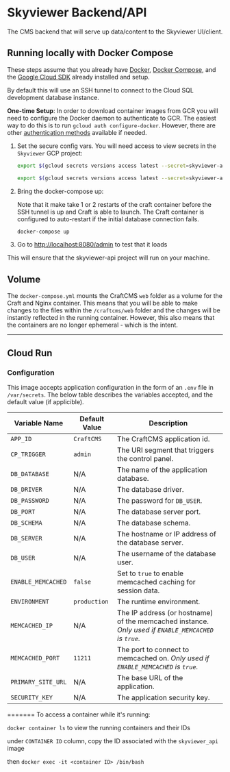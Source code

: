 # Skyviewer Backend/API

The CMS backend that will serve up data/content to the Skyviewer UI/client.

## Running locally with Docker Compose

These steps assume that you already have [Docker](https://docs.docker.com/get-docker/),
[Docker Compose](https://docs.docker.com/compose/install/),
and the [Google Cloud SDK](https://cloud.google.com/sdk/docs/install) already installed and setup.

By default this will use an SSH tunnel to connect to the Cloud SQL development database instance.

__One-time Setup__: In order to download container images from GCR you will need to configure the Docker
daemon to authenticate to GCR. The easiest way to do this is to run `gcloud auth configure-docker`. However,
there are other [authentication methods](https://cloud.google.com/container-registry/docs/advanced-authentication)
available if needed.

1. Set the secure config vars. You will need access to view secrets in the `Skyviewer` GCP project:

    ```bash
    export $(gcloud secrets versions access latest --secret=skyviewer-api-env-dev --project=skyviewer | grep DB_PASSWORD)

    export $(gcloud secrets versions access latest --secret=skyviewer-api-env-dev --project=skyviewer | grep SECURITY_KEY)
    ```

2. Bring the docker-compose up:

   Note that it make take 1 or 2 restarts of the craft container before the SSH tunnel is up and Craft is able to launch. The Craft container is configured to auto-restart if the initial database connection fails.

    ```bash
    docker-compose up
    ```

3. Go to <http://localhost:8080/admin> to test that it loads

This will ensure that the skyviewer-api project will run on your machine.

## Volume

The `docker-compose.yml` mounts the CraftCMS `web` folder as a volume for the Craft and Nginx container. This means that you will be able to make changes to the files within the `/craftcms/web` folder and the changes will be instantly reflected in the running container. However, this also means that the containers are no longer ephemeral - which is the intent.

---

## Cloud Run

### Configuration

This image accepts application configuration in the form of an ```.env``` file in ```/var/secrets```. The below table describes the variables accepted, and the default value (if applicible).

| Variable Name | Default Value | Description |
| --- | --- | --- |
| `APP_ID` | `CraftCMS` | The CraftCMS application id. |
| `CP_TRIGGER` | `admin` | The URI segment that triggers the control panel. |
| `DB_DATABASE` | N/A | The name of the application database. |
| `DB_DRIVER` | N/A | The database driver. |
| `DB_PASSWORD` | N/A | The password for `DB_USER`. |
| `DB_PORT` | N/A | The database server port. |
| `DB_SCHEMA` | N/A | The database schema. |
| `DB_SERVER` | N/A | The hostname or IP address of the database server. |
| `DB_USER` | N/A | The username of the database user. |
| `ENABLE_MEMCACHED` | `false` | Set to `true` to enable memcached caching for session data. |
| `ENVIRONMENT` | `production` | The runtime environment. |
| `MEMCACHED_IP` | N/A | The IP address (or hostname) of the memcached instance. *Only used if `ENABLE_MEMCACHED` is `true`.* |
| `MEMCACHED_PORT` | `11211` | The port to connect to memcached on. *Only used if `ENABLE_MEMCACHED` is `true`.* |
| `PRIMARY_SITE_URL` | N/A | The base URL of the application. |
| `SECURITY_KEY` | N/A | The application security key. |
=======
To access a container while it's running:

`docker container ls` to view the running containers and their IDs

under `CONTAINER ID` column, copy the ID associated with the `skyviewer_api` image

then `docker exec -it <container ID> /bin/bash`
